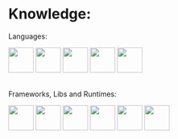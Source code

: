 # Knowledge:

Languages:
<div>
    <img width=50px src="https://cdn.jsdelivr.net/gh/devicons/devicon@latest/icons/python/python-original.svg" />
    <img width=50px src="https://cdn.jsdelivr.net/gh/devicons/devicon@latest/icons/javascript/javascript-original.svg" />
    <img width=50px src="https://cdn.jsdelivr.net/gh/devicons/devicon@latest/icons/typescript/typescript-original.svg" />
    <img width=50px src="https://cdn.jsdelivr.net/gh/devicons/devicon@latest/icons/html5/html5-original.svg" />
    <img width=50px src="https://cdn.jsdelivr.net/gh/devicons/devicon@latest/icons/css3/css3-original.svg" />
</div>

<br>

Frameworks, Libs and Runtimes:
<div>
    <img width=50px src="https://cdn.jsdelivr.net/gh/devicons/devicon@latest/icons/nodejs/nodejs-original.svg" />
    <img width=50px src="https://cdn.jsdelivr.net/gh/devicons/devicon@latest/icons/electron/electron-original.svg" />
    <img width=50px src="https://cdn.jsdelivr.net/gh/devicons/devicon@latest/icons/tailwindcss/tailwindcss-original.svg" />
    <img width=50px src="https://cdn.jsdelivr.net/gh/devicons/devicon@latest/icons/django/django-plain.svg" />
    <img width=50px src="https://cdn.jsdelivr.net/gh/devicons/devicon@latest/icons/flask/flask-original.svg" />
    <img width=50px src="https://cdn.jsdelivr.net/gh/devicons/devicon@latest/icons/sqlalchemy/sqlalchemy-original.svg" />
</div>
